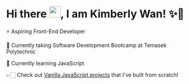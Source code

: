 # Hi there <img src="https://raw.githubusercontent.com/MartinHeinz/MartinHeinz/master/wave.gif" width="30px">, I am Kimberly Wan! ✨🌙


⚡ Aspiring Front-End Developer

🔭 Currently taking Software Development Bootcamp at Temasek Polytechnic

🌱 Currently learning JavaScript 

👉🏻 Check out [Vanilla JavaScript projects](https://vanillajs-only.netlify.app) that I've built from scratch! 

<!--
- 👯 I’m looking to collaborate on ...
- 🤔 I’m looking for help with ...
- 💬 Ask me about ...
- 📫 How to reach me: ...
- 😄 Pronouns: ...
- ⚡ Fun fact: ...
-->
